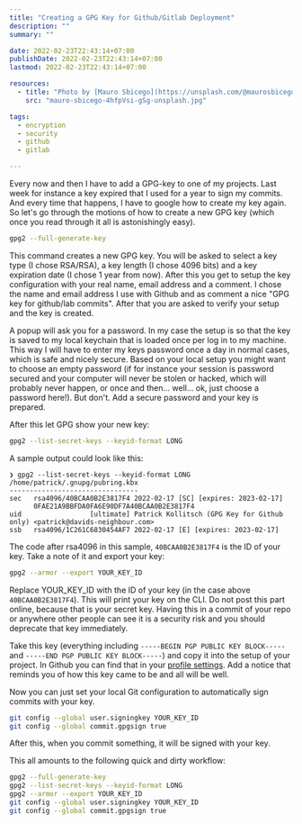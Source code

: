 ```yaml
---
title: "Creating a GPG Key for Github/Gitlab Deployment"
description: ""
summary: ""

date: 2022-02-23T22:43:14+07:00
publishDate: 2022-02-23T22:43:14+07:00
lastmod: 2022-02-23T22:43:14+07:00

resources:
  - title: "Photo by [Mauro Sbicego](https://unsplash.com/@maurosbicego) via [Unsplash](https://unsplash.com/)"
    src: "mauro-sbicego-4hfpVsi-gSg-unsplash.jpg"

tags:
  - encryption
  - security
  - github
  - gitlab

---
```


Every now and then I have to add a GPG-key to one of my projects. Last week for instance a key expired that I used for a year to sign my commits. And every time that happens, I have to google how to create my key again. So let's go through the motions of how to create a new GPG key (which once you read through it all is astonishingly easy).

```bash {lineAnchors=code1}
gpg2 --full-generate-key
```

This command creates a new GPG key. You will be asked to select a key type (I chose RSA/RSA), a key length (I chose 4096 bits) and a key expiration date (I chose 1 year from now). After this you get to setup the key configuration with your real name, email address and a comment. I chose the name and email address I use with Github and as comment a nice "GPG key for github/lab commits". After that you are asked to verify your setup and the key is created.

A popup will ask you for a password. In my case the setup is so that the key is saved to my local keychain that is loaded once per log in to my machine. This way I will have to enter my keys password once a day in normal cases, which is safe and nicely secure. Based on your local setup you might want to choose an empty password (if for instance your session is password secured and your computer will never be stolen or hacked, which will probably never happen, or once and then... well... ok, just choose a password here!). But don't. Add a secure password and your key is prepared.

After this let GPG show your new key:

```bash {lineAnchors=code2}
gpg2 --list-secret-keys --keyid-format LONG
```

A sample output could look like this:

```plaintext {lineAnchors=code3}
❯ gpg2 --list-secret-keys --keyid-format LONG
/home/patrick/.gnupg/pubring.kbx
--------------------------------
sec   rsa4096/40BCAA0B2E3817F4 2022-02-17 [SC] [expires: 2023-02-17]
      0FAE21A9BBFDA0FA6E90DF7A40BCAA0B2E3817F4
uid                 [ultimate] Patrick Kollitsch (GPG Key for Github only) <patrick@davids-neighbour.com>
ssb   rsa4096/1C261C6830454AF7 2022-02-17 [E] [expires: 2023-02-17]
```

The code after rsa4096 in this sample, `40BCAA0B2E3817F4` is the ID of your key. Take a note of it and export your key:

```bash {lineAnchors=code4}
gpg2 --armor --export YOUR_KEY_ID
```

Replace YOUR_KEY_ID with the ID of your key (in the case above `40BCAA0B2E3817F4`). This will print your key on the CLI. Do not post this part online, because that is your secret key. Having this in a commit of your repo or anywhere other people can see it is a security risk and you should deprecate that key immediately.

Take this key (everything including `-----BEGIN PGP PUBLIC KEY BLOCK-----` and `-----END PGP PUBLIC KEY BLOCK-----`) and copy it into the setup of your project. In Github you can find that in your [profile settings](https://github.com/settings/keys). Add a notice that reminds you of how this key came to be and all will be well.

Now you can just set your local Git configuration to automatically sign commits with your key.

```bash {lineAnchors=code5}
git config --global user.signingkey YOUR_KEY_ID
git config --global commit.gpgsign true
```

After this, when you commit something, it will be signed with your key.

This all amounts to the following quick and dirty workflow:

```bash {lineAnchors=code6}
gpg2 --full-generate-key
gpg2 --list-secret-keys --keyid-format LONG
gpg2 --armor --export YOUR_KEY_ID
git config --global user.signingkey YOUR_KEY_ID
git config --global commit.gpgsign true
```
